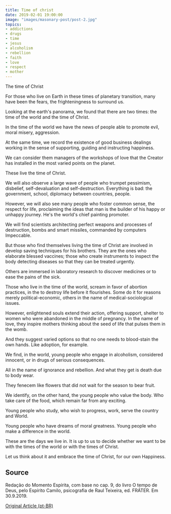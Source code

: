```yaml
---
title: Time of christ
date: 2019-02-01 19:00:00
image: "images/masonary-post/post-2.jpg"
topics: 
- addictions
- drugs
- time
- jesus
- alcoholism
- rebellion
- faith
- love
- respect
- mother
---
```


The time of Christ

For those who live on Earth in these times of planetary transition, many have
been the fears, the frighteningness to surround us.

Looking at the earth's panorama, we found that there are two times: the time of the
world and the time of Christ.

In the time of the world we have the news of people able to promote evil,
moral misery, aggression.

At the same time, we record the existence of good business dealings working in the
sense of supporting, guiding and instructing happiness.

We can consider them managers of the workshops of love that the Creator has installed in the
most varied points on the planet.

These live the time of Christ.

We will also observe a large wave of people who trumpet pessimism,
disbelief, self-devaluation and self-destruction. Everything is bad: the government,
school, diplomacy between countries, people.

However, we will also see many people who foster common sense, the
respect for life, proclaiming the ideas that man is the builder of his
happy or unhappy journey. He's the world's chief painting promoter.

We will find scientists architecting perfect weapons and processes of
destruction, bombs and smart missiles, commanded by computers
Impeccable.

But those who find themselves living the time of Christ are involved in
develop saving techniques for his brothers. They are the ones who elaborate
blessed vaccines; those who create instruments to inspect the body
detecting diseases so that they can be treated urgently.

Others are immersed in laboratory research to discover
medicines or to ease the pains of the sick.

Those who live in the time of the world, scream in favor of abortion practices, in the
to destroy life before it flourishes. Some do it for reasons
merely political-economic, others in the name of medical-sociological issues.

However, enlightened souls extend their action, offering support, shelter to
women who were abandoned in the middle of pregnancy. In the name of love, they inspire
mothers thinking about the seed of life that pulses them in the womb.

And they suggest varied options so that no one needs to blood-stain the
own hands. Like adoption, for example.

We find, in the world, young people who engage in alcoholism, considered
innocent, or in drugs of serious consequences.

All in the name of ignorance and rebellion. And what they get is death
due to body wear.

They fenecem like flowers that did not wait for the season to bear fruit.

We identify, on the other hand, the young people who value the body. Who take care of the
food, which remain far from any exciting.

Young people who study, who wish to progress, work, serve the country and
World.

Young people who have dreams of moral greatness. Young people who make a difference in the world.

These are the days we live in. It is up to us to decide whether we want to be with the
times of the world or with the times of Christ.

Let us think about it and embrace the time of Christ, for our own
Happiness.

## Source
Redação do Momento Espírita, com base no cap. 9,
do livro O tempo de Deus, pelo Espírito Camilo,
psicografia de Raul Teixeira, ed. FRÁTER.
Em 30.9.2019.

 


[Original Article (pt-BR)](http://www.momento.com.br/pt/ler_texto.php?id=5858)


